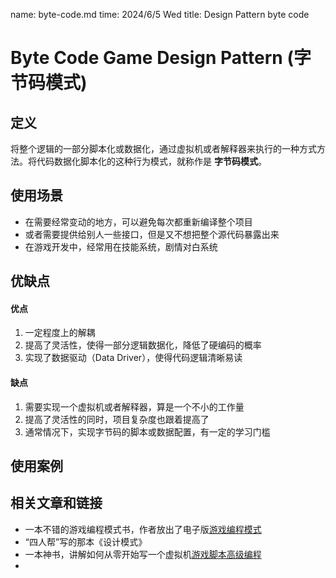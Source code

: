 name: byte-code.md
time: 2024/6/5 Wed
title: Design Pattern byte code

# Byte Code Game Design Pattern (字节码模式)

## 定义
将整个逻辑的一部分脚本化或数据化，通过虚拟机或者解释器来执行的一种方式方法。将代码数据化脚本化的这种行为模式，就称作是 **字节码模式**。

## 使用场景
- 在需要经常变动的地方，可以避免每次都重新编译整个项目
- 或者需要提供给别人一些接口，但是又不想把整个源代码暴露出来
- 在游戏开发中，经常用在技能系统，剧情对白系统

## 优缺点
#### 优点
1. 一定程度上的解耦
1. 提高了灵活性，使得一部分逻辑数据化，降低了硬编码的概率
2. 实现了数据驱动（Data Driver），使得代码逻辑清晰易读

#### 缺点
1. 需要实现一个虚拟机或者解释器，算是一个不小的工作量
1. 提高了灵活性的同时，项目复杂度也跟着提高了
1. 通常情况下，实现字节码的脚本或数据配置，有一定的学习门槛


## 使用案例



## 相关文章和链接
- 一本不错的游戏编程模式书，作者放出了电子版[游戏编程模式](http://gameprogrammingpatterns.com/bytecode.html) 
- “四人帮”写的那本《设计模式》
- 一本神书，讲解如何从零开始写一个虚拟机[游戏脚本高级编程](https://book.douban.com/subject/1927405/)
- 